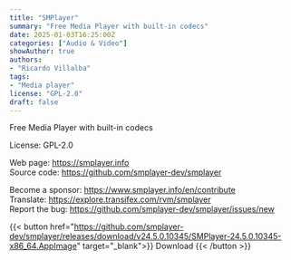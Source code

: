 ```yaml
---
title: "SMPlayer"
summary: "Free Media Player with built-in codecs"
date: 2025-01-03T16:25:00Z
categories: ["Audio & Video"]
showAuthor: true
authors:
- "Ricardo Villalba"
tags: 
- "Media player"
license: "GPL-2.0"
draft: false
---
```


Free Media Player with built-in codecs

License: GPL-2.0

Web page: <https://smplayer.info>  
Source code: <https://github.com/smplayer-dev/smplayer>

Become a sponsor: <https://www.smplayer.info/en/contribute>  
Translate: <https://explore.transifex.com/rvm/smplayer>  
Report the bug: <https://github.com/smplayer-dev/smplayer/issues/new>  

{{< button href="https://github.com/smplayer-dev/smplayer/releases/download/v24.5.0.10345/SMPlayer-24.5.0.10345-x86_64.AppImage" target="_blank">}}
Download
{{< /button >}}